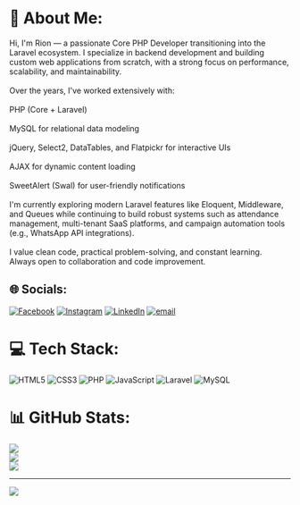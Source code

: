 # 💫 About Me:
Hi, I'm Rion — a passionate Core PHP Developer transitioning into the Laravel ecosystem. I specialize in backend development and building custom web applications from scratch, with a strong focus on performance, scalability, and maintainability.<br><br>Over the years, I've worked extensively with:<br><br>PHP (Core + Laravel)<br><br>MySQL for relational data modeling<br><br>jQuery, Select2, DataTables, and Flatpickr for interactive UIs<br><br>AJAX for dynamic content loading<br><br>SweetAlert (Swal) for user-friendly notifications<br><br>I'm currently exploring modern Laravel features like Eloquent, Middleware, and Queues while continuing to build robust systems such as attendance management, multi-tenant SaaS platforms, and campaign automation tools (e.g., WhatsApp API integrations).<br><br>I value clean code, practical problem-solving, and constant learning. Always open to collaboration and code improvement.


## 🌐 Socials:
[![Facebook](https://img.shields.io/badge/Facebook-%231877F2.svg?logo=Facebook&logoColor=white)](https://facebook.com/rion-Das) [![Instagram](https://img.shields.io/badge/Instagram-%23E4405F.svg?logo=Instagram&logoColor=white)](https://instagram.com/rionasyouknow) [![LinkedIn](https://img.shields.io/badge/LinkedIn-%230077B5.svg?logo=linkedin&logoColor=white)](https://linkedin.com/in/rion-Das) [![email](https://img.shields.io/badge/Email-D14836?logo=gmail&logoColor=white)](mailto:rionds123@hotmail.com) 

# 💻 Tech Stack:
![HTML5](https://img.shields.io/badge/html5-%23E34F26.svg?style=flat&logo=html5&logoColor=white) ![CSS3](https://img.shields.io/badge/css3-%231572B6.svg?style=flat&logo=css3&logoColor=white) ![PHP](https://img.shields.io/badge/php-%23777BB4.svg?style=flat&logo=php&logoColor=white) ![JavaScript](https://img.shields.io/badge/javascript-%23323330.svg?style=flat&logo=javascript&logoColor=%23F7DF1E) ![Laravel](https://img.shields.io/badge/laravel-%23FF2D20.svg?style=flat&logo=laravel&logoColor=white) ![MySQL](https://img.shields.io/badge/mysql-4479A1.svg?style=flat&logo=mysql&logoColor=white)
# 📊 GitHub Stats:
![](https://github-readme-stats.vercel.app/api?username=A-rion&theme=dark&hide_border=false&include_all_commits=true&count_private=false)<br/>
![](https://nirzak-streak-stats.vercel.app/?user=A-rion&theme=dark&hide_border=false)<br/>
![](https://github-readme-stats.vercel.app/api/top-langs/?username=A-rion&theme=dark&hide_border=false&include_all_commits=true&count_private=false&layout=compact)

---
[![](https://visitcount.itsvg.in/api?id=A-rion&icon=0&color=0)](https://visitcount.itsvg.in)

<!-- Proudly created with GPRM ( https://gprm.itsvg.in ) -->
